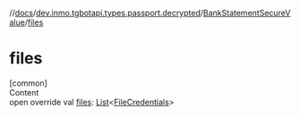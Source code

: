 //[docs](../../../index.md)/[dev.inmo.tgbotapi.types.passport.decrypted](../index.md)/[BankStatementSecureValue](index.md)/[files](files.md)



# files  
[common]  
Content  
open override val [files](files.md): [List](https://kotlinlang.org/api/latest/jvm/stdlib/kotlin.collections/-list/index.html)<[FileCredentials](../../dev.inmo.tgbotapi.types.passport.credentials/-file-credentials/index.md)>  



